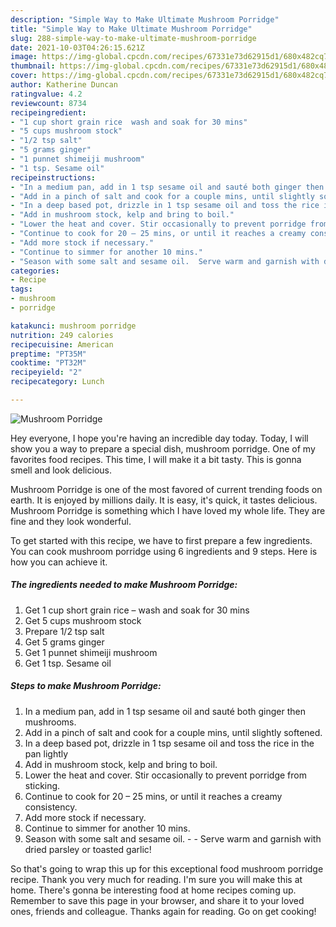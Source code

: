 ```yaml
---
description: "Simple Way to Make Ultimate Mushroom Porridge"
title: "Simple Way to Make Ultimate Mushroom Porridge"
slug: 288-simple-way-to-make-ultimate-mushroom-porridge
date: 2021-10-03T04:26:15.621Z
image: https://img-global.cpcdn.com/recipes/67331e73d62915d1/680x482cq70/mushroom-porridge-recipe-main-photo.jpg
thumbnail: https://img-global.cpcdn.com/recipes/67331e73d62915d1/680x482cq70/mushroom-porridge-recipe-main-photo.jpg
cover: https://img-global.cpcdn.com/recipes/67331e73d62915d1/680x482cq70/mushroom-porridge-recipe-main-photo.jpg
author: Katherine Duncan
ratingvalue: 4.2
reviewcount: 8734
recipeingredient:
- "1 cup short grain rice  wash and soak for 30 mins"
- "5 cups mushroom stock"
- "1/2 tsp salt"
- "5 grams ginger"
- "1 punnet shimeiji mushroom"
- "1 tsp. Sesame oil"
recipeinstructions:
- "In a medium pan, add in 1 tsp sesame oil and sauté both ginger then mushrooms."
- "Add in a pinch of salt and cook for a couple mins, until slightly softened."
- "In a deep based pot, drizzle in 1 tsp sesame oil and toss the rice in the pan lightly"
- "Add in mushroom stock, kelp and bring to boil."
- "Lower the heat and cover. Stir occasionally to prevent porridge from sticking."
- "Continue to cook for 20 – 25 mins, or until it reaches a creamy consistency."
- "Add more stock if necessary."
- "Continue to simmer for another 10 mins."
- "Season with some salt and sesame oil.  Serve warm and garnish with dried parsley or toasted garlic!"
categories:
- Recipe
tags:
- mushroom
- porridge

katakunci: mushroom porridge 
nutrition: 249 calories
recipecuisine: American
preptime: "PT35M"
cooktime: "PT32M"
recipeyield: "2"
recipecategory: Lunch

---
```



![Mushroom Porridge](https://img-global.cpcdn.com/recipes/67331e73d62915d1/680x482cq70/mushroom-porridge-recipe-main-photo.jpg)

Hey everyone, I hope you're having an incredible day today. Today, I will show you a way to prepare a special dish, mushroom porridge. One of my favorites food recipes. This time, I will make it a bit tasty. This is gonna smell and look delicious.

Mushroom Porridge is one of the most favored of current trending foods on earth. It is enjoyed by millions daily. It is easy, it's quick, it tastes delicious. Mushroom Porridge is something which I have loved my whole life. They are fine and they look wonderful.




To get started with this recipe, we have to first prepare a few ingredients. You can cook mushroom porridge using 6 ingredients and 9 steps. Here is how you can achieve it.

<!--inarticleads1-->

##### The ingredients needed to make Mushroom Porridge:

1. Get 1 cup short grain rice – wash and soak for 30 mins
1. Get 5 cups mushroom stock
1. Prepare 1/2 tsp salt
1. Get 5 grams ginger
1. Get 1 punnet shimeiji mushroom
1. Get 1 tsp. Sesame oil




<!--inarticleads2-->

##### Steps to make Mushroom Porridge:

1. In a medium pan, add in 1 tsp sesame oil and sauté both ginger then mushrooms.
1. Add in a pinch of salt and cook for a couple mins, until slightly softened.
1. In a deep based pot, drizzle in 1 tsp sesame oil and toss the rice in the pan lightly
1. Add in mushroom stock, kelp and bring to boil.
1. Lower the heat and cover. Stir occasionally to prevent porridge from sticking.
1. Continue to cook for 20 – 25 mins, or until it reaches a creamy consistency.
1. Add more stock if necessary.
1. Continue to simmer for another 10 mins.
1. Season with some salt and sesame oil. -  - Serve warm and garnish with dried parsley or toasted garlic!




So that's going to wrap this up for this exceptional food mushroom porridge recipe. Thank you very much for reading. I'm sure you will make this at home. There's gonna be interesting food at home recipes coming up. Remember to save this page in your browser, and share it to your loved ones, friends and colleague. Thanks again for reading. Go on get cooking!
